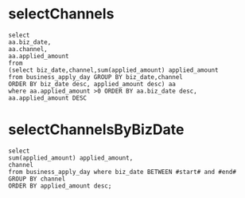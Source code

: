 selectChannels
===
    select 
    aa.biz_date,
    aa.channel,
    aa.applied_amount
    from
    (select biz_date,channel,sum(applied_amount) applied_amount  
    from business_apply_day GROUP BY biz_date,channel 
    ORDER BY biz_date desc, applied_amount desc) aa
    where aa.applied_amount >0 ORDER BY aa.biz_date desc, aa.applied_amount DESC
    	
    	
    	
selectChannelsByBizDate
===
    select 
    sum(applied_amount) applied_amount,
    channel
    from business_apply_day where biz_date BETWEEN #start# and #end# 
    GROUP BY channel 
    ORDER BY applied_amount desc; 